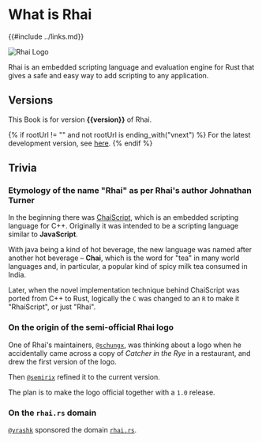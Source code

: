What is Rhai
============

{{#include ../links.md}}

![Rhai Logo]({{rootUrl}}/images/logo/rhai-banner-transparent-colour.svg)

Rhai is an embedded scripting language and evaluation engine for Rust that gives a safe and easy way
to add scripting to any application.


Versions
--------

This Book is for version **{{version}}** of Rhai.

{% if rootUrl != "" and not rootUrl is ending_with("vnext") %}
For the latest development version, see [here]({{rootUrl}}/vnext/).
{% endif %}


Trivia
------

### Etymology of the name "Rhai" as per Rhai's author Johnathan Turner

In the beginning there was [ChaiScript](http://chaiscript.com),
which is an embedded scripting language for C++.
Originally it was intended to be a scripting language similar to **JavaScript**.

With java being a kind of hot beverage, the new language was named after
another hot beverage &ndash; **Chai**, which is the word for "tea" in many world languages and,
in particular, a popular kind of spicy milk tea consumed in India.

Later, when the novel implementation technique behind ChaiScript was ported from C++ to Rust,
logically the `C` was changed to an `R` to make it "RhaiScript", or just "Rhai".


### On the origin of the semi-official Rhai logo

One of Rhai's maintainers, [`@schungx`](https://github.com/schungx), was thinking about a logo
when he accidentally came across a copy of _Catcher in the Rye_ in a restaurant, and drew the first
version of the logo.

Then [`@semirix`](https://github.com/semirix) refined it to the current version.

The plan is to make the logo official together with a `1.0` release.


### On the `rhai.rs` domain

[`@yrashk`](https://github.com/yrashk) sponsored the domain [`rhai.rs`](https://rhai.rs).
